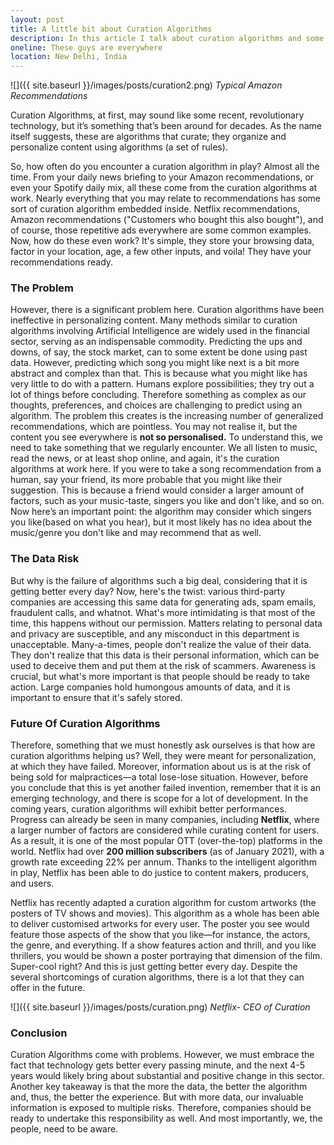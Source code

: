 ```yaml
---
layout: post
title: A little bit about Curation Algorithms
description: In this article I talk about curation algorithms and some of their lesser known flaws. These algorithms are present everywhere and it is important to know how these work.
oneline: These guys are everywhere
location: New Delhi, India
---
```


![]({{ site.baseurl }}/images/posts/curation2.png)
_Typical Amazon Recommendations_

Curation Algorithms, at first, may sound like some recent, revolutionary technology, but it’s something that’s been around for decades. As the name itself suggests, these are algorithms that curate; they organize and personalize content using algorithms (a set of rules).

So, how often do you encounter a curation algorithm in play? Almost all the time. From your daily news briefing to your Amazon recommendations, or even your Spotify daily mix, all these come from the curation algorithms at work. Nearly everything that you may relate to recommendations has some sort of curation algorithm embedded inside. Netflix recommendations, Amazon recommendations ("Customers who bought this also bought"), and of course, those repetitive ads everywhere are some common examples.
Now, how do these even work? It's simple, they store your browsing data, factor in your location, age, a few other inputs, and voila! They have your recommendations ready.

### The Problem

However, there is a significant problem here. Curation algorithms have been ineffective in personalizing content. Many methods similar to curation algorithms involving Artificial Intelligence are widely used in the financial sector, serving as an indispensable commodity. Predicting the ups and downs, of say, the stock market, can to some extent be done using past data. However, predicting which song you might like next is a bit more abstract and complex than that. This is because what you might like has very little to do with a pattern. Humans explore possibilities; they try out a lot of things before concluding. Therefore something as complex as our thoughts, preferences, and choices are challenging to predict using an algorithm.
The problem this creates is the increasing number of generalized recommendations, which are pointless. You may not realise it, but the content you see everywhere is **not so personalised.**
To understand this, we need to take something that we regularly encounter. We all listen to music, read the news, or at least shop online, and again, it's the curation algorithms at work here. If you were to take a song recommendation from a human, say your friend, its more probable that you might like their suggestion. This is because a friend would consider a larger amount of factors, such as your music-taste, singers you like and don't like, and so on. Now here’s an important point: the algorithm may consider which singers you like(based on what you hear), but it most likely has no idea about the music/genre you don't like and may recommend that as well.

### The Data Risk

But why is the failure of algorithms such a big deal, considering that it is getting better every day?
Now, here's the twist: various third-party companies are accessing this same data for generating ads, spam emails, fraudulent calls, and whatnot. What's more intimidating is that most of the time, this happens without our permission. Matters relating to personal data and privacy are susceptible, and any misconduct in this department is unacceptable.
Many-a-times, people don't realize the value of their data. They don't realize that this data is their personal information, which can be used to deceive them and put them at the risk of scammers. Awareness is crucial, but what's more important is that people should be ready to take action. Large companies hold humongous amounts of data, and it is important to ensure that it's safely stored.

### Future Of Curation Algorithms

Therefore, something that we must honestly ask ourselves is that how are curation algorithms helping us? Well, they were meant for personalization, at which they have failed. Moreover, information about us is at the risk of being sold for malpractices—a total lose-lose situation.
However, before you conclude that this is yet another failed invention, remember that it is an emerging technology, and there is scope for a lot of development. In the coming years, curation algorithms will exhibit better performances. Progress can already be seen in many companies, including **Netflix**, where a larger number of factors are considered while curating content for users. As a result, it is one of the most popular OTT (over-the-top) platforms in the world. Netflix had over **200 million subscribers** (as of January 2021), with a growth rate exceeding 22% per annum. Thanks to the intelligent algorithm in play, Netflix has been able to do justice to content makers, producers, and users.

Netflix has recently adapted a curation algorithm for custom artworks (the posters of TV shows and movies). This algorithm as a whole has been able to deliver customised artworks for every user. The poster you see would feature those aspects of the show that you like—for instance, the actors, the genre, and everything. If a show features action and thrill, and you like thrillers, you would be shown a poster portraying that dimension of the film. Super-cool right? And this is just getting better every day. Despite the several shortcomings of curation algorithms, there is a lot that they can offer in the future.

![]({{ site.baseurl }}/images/posts/curation.png)
_Netflix- CEO of Curation_

### Conclusion

Curation Algorithms come with problems. However, we must embrace the fact that technology gets better every passing minute, and the next 4-5 years would likely bring about substantial and positive change in this sector. Another key takeaway is that the more the data, the better the algorithm and, thus, the better the experience. But with more data, our invaluable information is exposed to multiple risks. Therefore, companies should be ready to undertake this responsibility as well. And most importantly, we, the people, need to be aware.
